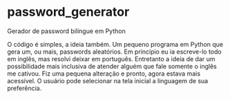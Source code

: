 # password_generator

Gerador de password bilíngue em Python

O código é simples, a ideia também. Um pequeno programa em Python que gera um, ou mais, passwords aleatórios. Em princípio eu ia escreve-lo todo em inglês, mas resolvi deixar em português.
Entretanto a ideia de dar um possibilidade mais inclusiva de atender alguém que fale somente o inglês me cativou. Fiz uma pequena alteração e pronto, agora estava mais acessível. O usuário pode selecionar na tela inicial a linguagem de sua preferência.

